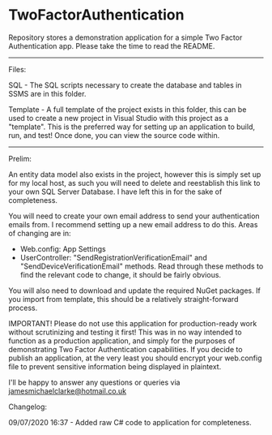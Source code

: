 # TwoFactorAuthentication
Repository stores a demonstration application for a simple Two Factor Authentication app. Please take the time to read the README.

----
Files:

SQL - The SQL scripts necessary to create the database and tables in SSMS are in this folder.

Template - A full template of the project exists in this folder, this can be used to create a new project in Visual Studio with this project as a "template". This is the preferred way for setting up an application to build, run, and test! Once done, you can view the source code within.

----
Prelim:

An entity data model also exists in the project, however this is simply set up for my local host, as such you will need to delete and reestablish this link to your own SQL Server Database. I have left this in for the sake of completeness.

You will need to create your own email address to send your authentication emails from. I recommend setting up a new email address to do this. Areas of changing are in:
- Web.config: App Settings
- UserController: "SendRegistrationVerificationEmail" and "SendDeviceVerificationEmail" methods. Read through these methods to find the relevant code to change, it should be fairly obvious.

You will also need to download and update the required NuGet packages. If you import from template, this should be a relatively straight-forward process.

IMPORTANT! Please do not use this application for production-ready work without scrutinizing and testing it first! This was in no way intended to function as a production application, and simply for the purposes of demonstrating Two Factor Authentication capabilities. If you decide to publish an application, at the very least you should encrypt your web.config file to prevent sensitive information being displayed in plaintext.

I'll be happy to answer any questions or queries via jamesmichaelclarke@hotmail.co.uk

Changelog:

09/07/2020 16:37 - Added raw C# code to application for completeness.
